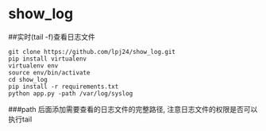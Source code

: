 # show_log

##实时(tail -f)查看日志文件

    git clone https://github.com/lpj24/show_log.git
    pip install virtualenv
    virtualenv env
    source env/bin/activate
    cd show_log
    pip install -r requirements.txt
    python app.py -path /var/log/syslog
###path 后面添加需要查看的日志文件的完整路径, 注意日志文件的权限是否可以执行tail
